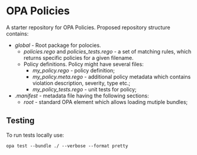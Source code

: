 # OPA Policies

A starter repository for OPA Policies. Proposed repository structure contains:
* *global* - Root package for polocies.
  * *policies.rego* and *policies_tests.rego* - a set of matching rules, which returns specific policies for a given filename.
  * Policy definitions. Policy might have several files:
    * *my_policy.rego* - policy definition;
    * *my_policy.meta.rego* - additional policy metadata which contains violation description, severity, type etc.;
    * *my_policy_tests.rego* - unit tests for policy;
* *.manifest* - metadata file having the following sections:
  * *root* - standard OPA element which allows loading mutiple bundles;

## Testing

To run tests locally use:
```
opa test --bundle ./ --verbose --format pretty
```

